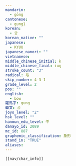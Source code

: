 ```yaml
---
mandarin:
  - gōng
cantonese:
  - gung1
korean:
  - 궁
korean_native: ""
japanese:
  - KYUU
japanese_nanori: ""
vietnamese:
middle_chinese_initial: k
middle_chinese_final: ɨuŋ
stroke_count: "3"
radical: 弓
skip_number: 4-3-1
grade_level: 2
pos: ""
english:
  - bow
羅馬字: gung
韓文: 궁
joyo_level: "2"
hsk_level: ""
hanmun_edu_level: 中
danayo_id: 2089
mc_id: 887
graphemic_classification: 象形
stand_in: "TRUE"
aliases:
---
```

```meta-bind-embed
[[nav/char_info]]
```
